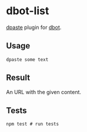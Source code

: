 # dbot-list

[dpaste](http://dpaste.cc) plugin for [dbot](https://github.com/dddware/dbot).

## Usage

```irc
dpaste some text
```

## Result

An URL with the given content.

## Tests

```shell
npm test # run tests
```